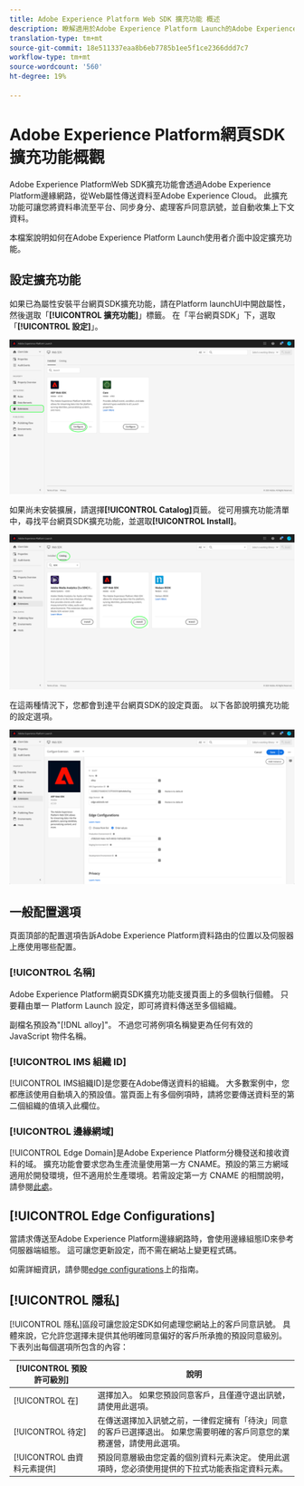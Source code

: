 ```yaml
---
title: Adobe Experience Platform Web SDK 擴充功能 概述
description: 瞭解適用於Adobe Experience Platform Launch的Adobe Experience Platform網頁SDK擴充功能
translation-type: tm+mt
source-git-commit: 18e511337eaa8b6eb7785b1ee5f1ce2366ddd7c7
workflow-type: tm+mt
source-wordcount: '560'
ht-degree: 19%

---
```



# Adobe Experience Platform網頁SDK擴充功能概觀

Adobe Experience PlatformWeb SDK擴充功能會透過Adobe Experience Platform邊緣網路，從Web屬性傳送資料至Adobe Experience Cloud。 此擴充功能可讓您將資料串流至平台、同步身分、處理客戶同意訊號，並自動收集上下文資料。

本檔案說明如何在Adobe Experience Platform Launch使用者介面中設定擴充功能。

## 設定擴充功能

如果已為屬性安裝平台網頁SDK擴充功能，請在Platform launchUI中開啟屬性，然後選取「**[!UICONTROL 擴充功能]**」標籤。 在「平台網頁SDK」下，選取「**[!UICONTROL 設定]**」。

![](../images/extension/overview/configure.png)

如果尚未安裝擴展，請選擇&#x200B;**[!UICONTROL Catalog]**&#x200B;頁籤。 從可用擴充功能清單中，尋找平台網頁SDK擴充功能，並選取&#x200B;**[!UICONTROL Install]**。

![](../images/extension/overview/install.png)

在這兩種情況下，您都會到達平台網頁SDK的設定頁面。 以下各節說明擴充功能的設定選項。

![](../images/extension/overview/config-screen.png)

## 一般配置選項

頁面頂部的配置選項告訴Adobe Experience Platform資料路由的位置以及伺服器上應使用哪些配置。

### [!UICONTROL 名稱]

Adobe Experience Platform網頁SDK擴充功能支援頁面上的多個執行個體。 只要藉由單一 Platform Launch 設定，即可將資料傳送至多個組織。

副檔名預設為&quot;[!DNL alloy]&quot;。 不過您可將例項名稱變更為任何有效的 JavaScript 物件名稱。

### **[!UICONTROL IMS 組織 ID]**

[!UICONTROL IMS組織ID]是您要在Adobe傳送資料的組織。 大多數案例中，您都應該使用自動填入的預設值。當頁面上有多個例項時，請將您要傳送資料至的第二個組織的值填入此欄位。

### **[!UICONTROL 邊緣網域]**

[!UICONTROL Edge Domain]是Adobe Experience Platform分機發送和接收資料的域。 擴充功能會要求您為生產流量使用第一方 CNAME。預設的第三方網域適用於開發環境，但不適用於生產環境。若需設定第一方 CNAME 的相關說明，請參閱[此處](https://docs.adobe.com/content/help/zh-Hant/core-services/interface/ec-cookies/cookies-first-party.html)。

## [!UICONTROL Edge Configurations]

當請求傳送至Adobe Experience Platform邊緣網路時，會使用邊緣組態ID來參考伺服器端組態。 這可讓您更新設定，而不需在網站上變更程式碼。

如需詳細資訊，請參閱[edge configurations](../fundamentals/edge-configuration.md)上的指南。

## [!UICONTROL 隱私]

[!UICONTROL 隱私]區段可讓您設定SDK如何處理您網站上的客戶同意訊號。 具體來說，它允許您選擇未提供其他明確同意偏好的客戶所承擔的預設同意級別。 下表列出每個選項所包含的內容：

| [!UICONTROL 預設許可級別] | 說明 |
| --- | --- |
| [!UICONTROL 在] | 選擇加入。 如果您預設同意客戶，且僅遵守退出訊號，請使用此選項。 |
| [!UICONTROL 待定] | 在傳送選擇加入訊號之前，一律假定擁有「待決」同意的客戶已選擇退出。 如果您需要明確的客戶同意您的業務運營，請使用此選項。 |
| [!UICONTROL 由資料元素提供] | 預設同意層級由您定義的個別資料元素決定。 使用此選項時，您必須使用提供的下拉式功能表指定資料元素。 |